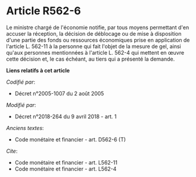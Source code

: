 # Article R562-6

Le ministre chargé de l'économie notifie, par tous moyens permettant d'en accuser la réception, la décision de déblocage ou
de mise à disposition d'une partie des fonds ou ressources économiques prise en application de l'article L. 562-11 à la
personne qui fait l'objet de la mesure de gel, ainsi qu'aux personnes mentionnées à l'article L. 562-4 qui mettent en œuvre
cette décision et, le cas échéant, au tiers qui a présenté la demande.

**Liens relatifs à cet article**

_Codifié par_:

  - Décret n°2005-1007 du 2 août 2005

_Modifié par_:

  - Décret n°2018-264 du 9 avril 2018 - art. 1

_Anciens textes_:

  - Code monétaire et financier - art. D562-6 (T)

_Cite_:

  - Code monétaire et financier - art. L562-11
  - Code monétaire et financier - art. L562-4
